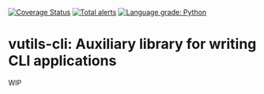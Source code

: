 [![Coverage Status](https://coveralls.io/repos/github/i386x/vutils-cli/badge.svg?branch=main)](https://coveralls.io/github/i386x/vutils-cli?branch=main)
[![Total alerts](https://img.shields.io/lgtm/alerts/g/i386x/vutils-cli.svg?logo=lgtm&logoWidth=18)](https://lgtm.com/projects/g/i386x/vutils-cli/alerts/)
[![Language grade: Python](https://img.shields.io/lgtm/grade/python/g/i386x/vutils-cli.svg?logo=lgtm&logoWidth=18)](https://lgtm.com/projects/g/i386x/vutils-cli/context:python)

# vutils-cli: Auxiliary library for writing CLI applications

WIP
